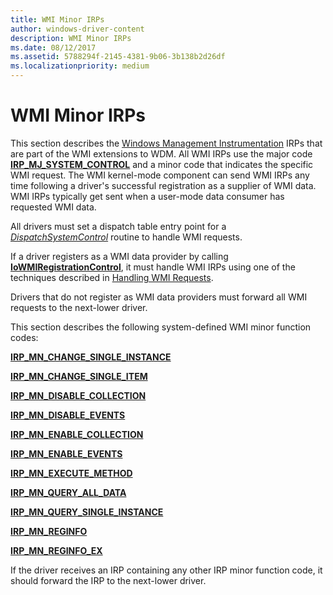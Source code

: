```yaml
---
title: WMI Minor IRPs
author: windows-driver-content
description: WMI Minor IRPs
ms.date: 08/12/2017
ms.assetid: 5788294f-2145-4381-9b06-3b138b2d26df
ms.localizationpriority: medium
---
```


# WMI Minor IRPs





This section describes the [Windows Management Instrumentation](https://msdn.microsoft.com/library/windows/hardware/ff547139) IRPs that are part of the WMI extensions to WDM. All WMI IRPs use the major code [**IRP\_MJ\_SYSTEM\_CONTROL**](irp-mj-system-control.md) and a minor code that indicates the specific WMI request. The WMI kernel-mode component can send WMI IRPs any time following a driver's successful registration as a supplier of WMI data. WMI IRPs typically get sent when a user-mode data consumer has requested WMI data.

All drivers must set a dispatch table entry point for a [*DispatchSystemControl*](https://msdn.microsoft.com/library/windows/hardware/ff543412) routine to handle WMI requests.

If a driver registers as a WMI data provider by calling [**IoWMIRegistrationControl**](https://msdn.microsoft.com/library/windows/hardware/ff550480), it must handle WMI IRPs using one of the techniques described in [Handling WMI Requests](https://msdn.microsoft.com/library/windows/hardware/ff546968).

Drivers that do not register as WMI data providers must forward all WMI requests to the next-lower driver.

This section describes the following system-defined WMI minor function codes:

[**IRP\_MN\_CHANGE\_SINGLE\_INSTANCE**](irp-mn-change-single-instance.md)

[**IRP\_MN\_CHANGE\_SINGLE\_ITEM**](irp-mn-change-single-item.md)

[**IRP\_MN\_DISABLE\_COLLECTION**](irp-mn-disable-collection.md)

[**IRP\_MN\_DISABLE\_EVENTS**](irp-mn-disable-events.md)

[**IRP\_MN\_ENABLE\_COLLECTION**](irp-mn-enable-collection.md)

[**IRP\_MN\_ENABLE\_EVENTS**](irp-mn-enable-events.md)

[**IRP\_MN\_EXECUTE\_METHOD**](irp-mn-execute-method.md)

[**IRP\_MN\_QUERY\_ALL\_DATA**](irp-mn-query-all-data.md)

[**IRP\_MN\_QUERY\_SINGLE\_INSTANCE**](irp-mn-query-single-instance.md)

[**IRP\_MN\_REGINFO**](irp-mn-reginfo.md)

[**IRP\_MN\_REGINFO\_EX**](irp-mn-reginfo-ex.md)

If the driver receives an IRP containing any other IRP minor function code, it should forward the IRP to the next-lower driver.

 

 




